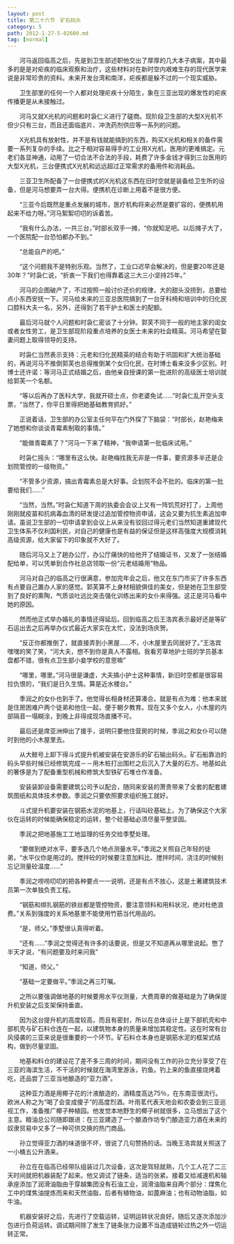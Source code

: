 ```yaml
---
layout: post
title: 第二十六节　矿石码头
category: 5
path: 2012-1-27-5-02600.md
tag: [normal]
---
```


　　河马返回临高之后，先是到卫生部述职他交出了厚厚的几大本子病案，其中最多的是是对疟疾的临床观察和治疗，这些材料对在新时空内艰难生存的现代医学来说是非常珍贵的资料。未来开发台湾和南洋，疟疾都是躲不过的一个现实威胁。

　　卫生部里的任何一个人都对处理疟疾十分陌生，象在三亚出现的爆发性的疟疾传播更是从未接触过。

　　河马又就X光机的问题和时袅仁义进行了磋商。现阶段卫生部的大型X光机不但少只有三台，而且还面临底片、冲洗药剂供应等一系列的问题。

　　X光机具有放射性，并不是有钱就能搞到的东西，购买X光机和相关的备件需要一系列复杂的手续。比之于相对容易得手的工业用X光机，医用的更难搞定。元老们各显神通，动用了一切合法不合法的手段，耗费了许多金钱才得到三台医用的大型X光机，三台便携式X光机和远远超过正常需求的备用件和消耗品。

　　三亚卫生所配备了一台便携式的X光机这东西在旧时空就是装备给卫生所的设备，但是河马想要弄一台大得。便携机在诊断上用着不是很方便。

　　“三亚今后既然是重点发展的城市，医疗机构将来必然是要扩容的，便携机用起来不给力呀。”河马絮絮叨叨的诉着苦。

　　“我有什么办法，一共三台，”时部长双手一摊，“你就知足吧。以后摊子大了，一个医院配一台恐怕都办不到。”

　　“总能自产的吧。”

　　“这个问题我不是特别乐观。当然了，工业口迟早会解决的，但是要20年还是30年？”时袅仁说，“折衷一下我们也得靠着这三大三小坚持25年。”

　　河马的企图破产了，不过按照一般讨价还价的规律，大的甜头没捞到，总要给点小东西安抚一下。河马给未来的三亚总医院搞到了一台牙科椅和培训中的归化民口腔科大夫一名，另外，还得到了若干护士和医士的配额。

　　最后河马就个人问题和时袅仁密谈了十分钟。郭芙不同于一般的地主家的闺女或者女性劳工，是卫生部现阶段重点培养的女医士未来的社会精英。河马希望在娶妻问题上取得领导的支持。

　　时袅仁当然表示支持：元老和归化民精英的结合有助于巩固和扩大统治基础的，再说河马不推倒郭芙也总得推倒某个女归化民，在时博士看来没多少区别。时博士还许诺：等河马正式结婚之后，由他亲自授课的第一批进阶的高级医士培训就给郭芙一个名额。

　　“等以后再办了医科大学，我就开硕士点，你老婆免试……”时袅仁乱开空头支票，“当然了，你平日里得把她基础教育抓好。”

　　正说着话，卫生部的办公室主任何平在门外探了下脑袋：“时部长，赵艳梅来了她想和你谈谈青霉素制取的事情。”

　　“能做青霉素了？”河马一下来了精神，“我申请第一批临床试用。”

　　时袅仁摇头：“哪里有这么快。赵艳梅找我无非是一件事，要资源多半还是企划院管控的一级物资。”

　　“不管多少资源，搞出青霉素总是大好事。企划院不会不批的。临床的第一批要给我们……”

　　“当然，当然。”时袅仁知道下周的执委会会议上又有一阵饥荒好打了，上周他刚刚就疫苗和抗病毒血清的研发提过追加管控物资申请，这会又要为抗生素追加申请。虽说卫生部的一切申请拿到会议上从来没有驳回过得元老们当然知道重建现代卫生体系不仅利国利民，对自己的健康也是有益的保证但是这样高强度大规模消耗高级资源，给大家留下的印象就不大好了。

　　随后河马又上了趟办公厅，办公厅痛快的给他开了结婚证书，又发了一张结婚配给单，可以凭单到合作社总店领取一份“元老结婚用”物品。

　　河马对自己的临高之行很满意，参加完年会之后，他又在东门市买了许多东西有点要自己置办人家的感觉。郭芙算不上身材相貌俱佳的美女，但是她在卫生部受到了良好的熏陶，气质谈吐远比突击强化训练出来的女仆来得强。这正是河马看中她的原因。

　　然而他正式举办婚礼的事情还得延后。回到临高之后王洛宾表示最好还是等矿石运出去之后再举办仪式最近大家实在太忙，没法到场庆贺。

　　“反正你都推倒了，就直接弄到小黑屋……不，小木屋里去同居好了。”王洛宾嘿嘿的笑了笑，“河大夫，想不到你是真人不露相。我看芳草地护士班的学员基本盘都不错，很有点卫生部小妾学校的意思嘛”

　　“哪里，哪里。”河马很是谦虚，大夫搞小护士这种事情，新旧时空都是很容易拉仇恨的，“我们是日久生情。算是近水楼台。”

　　季润之的女仆也到手了。他觉得长相身材还算凑合。就是有点为难：他本来就是住房困难户两个徒弟和他住一起，便于朝夕教育。现在又多个女人，小木屋的内部隔音一塌糊涂，到晚上非得成现场直播不可。

　　最后还是席亚洲伸出了援手，说明只要他住营房的时候，季润之和女仆可以随时到他的小木屋里去。

　　从大鲸号上卸下得斗式提升机被安装在安游乐的矿石输出码头。矿石船靠泊的码头早些时候已经修筑完成－－用木桩打出围栏之后沉入了大量的石方。地基如此的奢侈是为了配备重型机械和修筑大型铁矿石堆仓作准备。

　　安装装卸设备需要建筑公司予以配合，随同来安装的萧贵带来了全套的配套建筑图纸和具体技术参数。季润之只要依照要求组织施工就好。

　　斗式提升机要安装在钢筋水泥的地基上，行话叫砼基础上。为了确保这个大家伙在运转的时候能确保稳定的运转，整个砼基础必须尽量平整坚固。

　　季润之把地基施工工地监理的任务交给季墅处理。

　　“要做到绝对水平，要多选几个地点测量水平。”季润之关照自己年轻的徒弟，“水平仪你是用过的。搅拌砼的时候要注意加料比、搅拌时间，浇注的时候别忘记测量砼温度……”

　　季润之唠唠叨叨的把各种要点一一说明，还是有点不放心，这是土著建筑技术员第一次单独负责工程。

　　“钢筋和绑扎钢筋的铁丝都是管控物资，要注意领料和用料状况，绝对杜绝浪费。”关系到强度的关系地基里不能使用竹筋当代用品的。

　　“是，师父。”季墅很认真得听着。

　　“还有……”季润之觉得还有许多的话要说，但是又不知道再从哪里说起。憋了半天才说，“有问题要及时来问我”

　　“知道，师父。”

　　“基础一定要做平。”季润之再三叮嘱。

　　之所以要强调做地基的时候要用水平仪测量，大费周章的做基础是为了确保提升机安装之后支架保持垂直。

　　因为这台提升机的高度较高，而且有密封，所以在总体设计上是下部机壳和中部机壳与矿石料仓连在一起，以建筑物本身的质量来增加其稳定性。这在时常有台风侵袭的三亚来说是很重要的一个环节。矿石料仓本身也是钢筋水泥的框架式结构，做到尽量坚固。

　　地基和料仓的建设花了差不多三周的时间，期间没有工作的孙立充分享受了在三亚的海滨生活，不干活的时候就在海湾里游泳，钓鱼。钓上来的鱼直接烧烤着吃，还品尝了三亚当地酿造的“亚力酒”。

　　这种亚力酒是用椰子花的汁液酿造的，酒精度高达75％，在东南亚很流行。欧洲人称之为“喝了会变成傻子”的高度烈酒。叶雨茗代表天地会和农委会到三亚巡视工作，准备推广椰子种植园。他发觉本地野生的椰子树就很多，立马想出了这个主意。粮油总公司随即跟进：在三亚建造了一个酿酒作坊专门酿造亚力酒在未来的奴隶贸易中又多了一种可供交换的热门商品。

　　孙立觉得亚力酒的味道很不坏，很说了几句赞扬的话。当晚王洛宾就关照送了一小桶五公升酒来。

　　孙立在在临高已经带队组装过几次设备，这次是驾轻就熟，几个工人花了二三天时间就把机器装配了起来。他又调试了链条，适当的张紧。接着又给减速机和轴承座添加了润滑油脂由于穿越集团没有石油工业，润滑油脂来自两个部分：煤焦化工中的煤焦油提炼而来和天然油脂，后者有植物油，如蓖麻油；也有动物油脂，如牛油。

　　机器安装好之后，先进行了空载运转，证明运转状况良好。随后又逐次添加沙包进行负荷运转。调试期间除了发生了链条张力设置不当造成链轮过热之外一切运转正常。